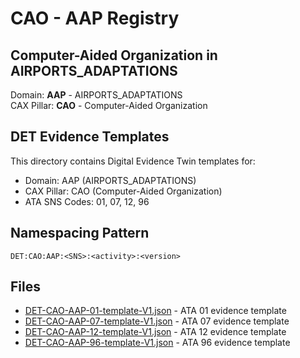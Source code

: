 # CAO - AAP Registry

## Computer-Aided Organization in AIRPORTS_ADAPTATIONS

Domain: **AAP** - AIRPORTS_ADAPTATIONS  
CAX Pillar: **CAO** - Computer-Aided Organization

## DET Evidence Templates

This directory contains Digital Evidence Twin templates for:
- Domain: AAP (AIRPORTS_ADAPTATIONS)
- CAX Pillar: CAO (Computer-Aided Organization)
- ATA SNS Codes: 01, 07, 12, 96

## Namespacing Pattern
```
DET:CAO:AAP:<SNS>:<activity>:<version>
```

## Files
- [DET-CAO-AAP-01-template-V1.json](DET-CAO-AAP-01-template-V1.json) - ATA 01 evidence template
- [DET-CAO-AAP-07-template-V1.json](DET-CAO-AAP-07-template-V1.json) - ATA 07 evidence template
- [DET-CAO-AAP-12-template-V1.json](DET-CAO-AAP-12-template-V1.json) - ATA 12 evidence template
- [DET-CAO-AAP-96-template-V1.json](DET-CAO-AAP-96-template-V1.json) - ATA 96 evidence template
